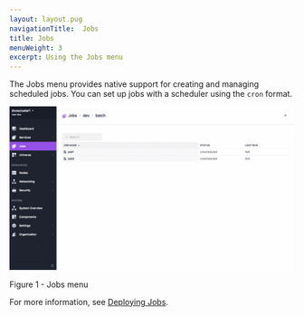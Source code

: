 ```yaml
---
layout: layout.pug
navigationTitle:  Jobs
title: Jobs
menuWeight: 3
excerpt: Using the Jobs menu
---
```


The Jobs menu provides native support for creating and managing scheduled jobs. You can set up jobs with a scheduler using the `cron` format.

![Jobs](/1.11/img/job-ex3.png)

Figure 1 - Jobs menu

For more information, see [Deploying Jobs](/1.11/deploying-jobs/).
